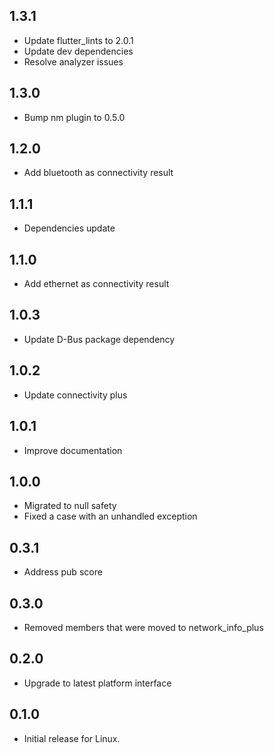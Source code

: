 ## 1.3.1

- Update flutter_lints to 2.0.1
- Update dev dependencies
- Resolve analyzer issues

## 1.3.0

- Bump nm plugin to 0.5.0

## 1.2.0

- Add bluetooth as connectivity result

## 1.1.1

- Dependencies update

## 1.1.0

- Add ethernet as connectivity result

## 1.0.3

- Update D-Bus package dependency

## 1.0.2

- Update connectivity plus

## 1.0.1

- Improve documentation

## 1.0.0

- Migrated to null safety
- Fixed a case with an unhandled exception

## 0.3.1

- Address pub score

## 0.3.0

- Removed members that were moved to network_info_plus

## 0.2.0

- Upgrade to latest platform interface

## 0.1.0

- Initial release for Linux.
